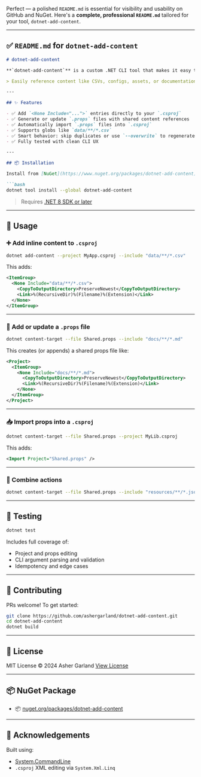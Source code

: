 Perfect — a polished `README.md` is essential for visibility and usability on GitHub and NuGet. Here's a **complete, professional `README.md`** tailored for your tool, `dotnet-add-content`.

---

## ✅ `README.md` for `dotnet-add-content`

````md
# dotnet-add-content

**`dotnet-add-content`** is a custom .NET CLI tool that makes it easy to add content file includes to `.csproj` or `.props` files — with support for inline adds or reusable imports.

> Easily reference content like CSVs, configs, assets, or documentation from your build output.

---

## ✨ Features

- ✅ Add `<None Include="...">` entries directly to your `.csproj`
- ✅ Generate or update `.props` files with shared content references
- ✅ Automatically import `.props` files into `.csproj`
- ✅ Supports globs like `data/**/*.csv`
- ✅ Smart behavior: skip duplicates or use `--overwrite` to regenerate
- ✅ Fully tested with clean CLI UX

---

## 📦 Installation

Install from [NuGet](https://www.nuget.org/packages/dotnet-add-content):

```bash
dotnet tool install --global dotnet-add-content
````

> Requires [.NET 8 SDK or later](https://dotnet.microsoft.com/en-us/download)

---

## 🚀 Usage

### ➕ Add inline content to `.csproj`

```bash
dotnet add-content --project MyApp.csproj --include "data/**/*.csv"
```

This adds:

```xml
<ItemGroup>
  <None Include="data/**/*.csv">
    <CopyToOutputDirectory>PreserveNewest</CopyToOutputDirectory>
    <Link>%(RecursiveDir)%(Filename)%(Extension)</Link>
  </None>
</ItemGroup>
```

---

### 📁 Add or update a `.props` file

```bash
dotnet content-target --file Shared.props --include "docs/**/*.md"
```

This creates (or appends) a shared props file like:

```xml
<Project>
  <ItemGroup>
    <None Include="docs/**/*.md">
      <CopyToOutputDirectory>PreserveNewest</CopyToOutputDirectory>
      <Link>%(RecursiveDir)%(Filename)%(Extension)</Link>
    </None>
  </ItemGroup>
</Project>
```

---

### 📥 Import props into a `.csproj`

```bash
dotnet content-target --file Shared.props --project MyLib.csproj
```

This adds:

```xml
<Import Project="Shared.props" />
```

---

### 🔁 Combine actions

```bash
dotnet content-target --file Shared.props --include "resources/**/*.json" --project App.csproj
```

---

## 🧪 Testing

```bash
dotnet test
```

Includes full coverage of:

* Project and props editing
* CLI argument parsing and validation
* Idempotency and edge cases

---

## 🤝 Contributing

PRs welcome! To get started:

```bash
git clone https://github.com/ashergarland/dotnet-add-content.git
cd dotnet-add-content
dotnet build
```

---

## 📄 License

MIT License © 2024 Asher Garland
[View License](LICENSE)

---

## 📦 NuGet Package

* 📦 [nuget.org/packages/dotnet-add-content](https://www.nuget.org/packages/dotnet-add-content)

---

## 👏 Acknowledgements

Built using:

* [System.CommandLine](https://github.com/dotnet/command-line-api)
* `.csproj` XML editing via `System.Xml.Linq`

````